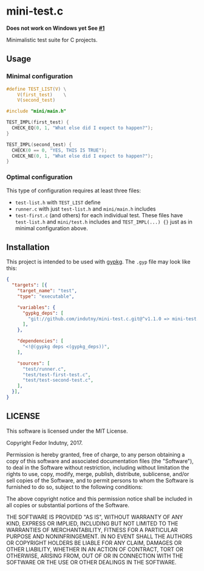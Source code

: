 # mini-test.c

**Does not work on Windows yet See [#1][1]**

Minimalistic test suite for C projects.

## Usage

### Minimal configuration

```c
#define TEST_LIST(V) \
    V(first_test)    \
    V(second_test)

#include "mini/main.h"

TEST_IMPL(first_test) {
  CHECK_EQ(0, 1, "What else did I expect to happen?");
}

TEST_IMPL(second_test) {
  CHECK(0 == 0, "YES, THIS IS TRUE");
  CHECK_NE(0, 1, "What else did I expect to happen?");
}
```

### Optimal configuration

This type of configuration requires at least three files:

* `test-list.h` with `TEST_LIST` define
* `runner.c` with just `test-list.h` and `mini/main.h` includes
* `test-first.c` (and others) for each individual test. These files have
  `test-list.h` and `mini/test.h` includes and `TEST_IMPL(...) {}` just as in
  minimal configuration above.

## Installation

This project is intended to be used with [gypkg][0]. The `.gyp` file may look
like this:

```json
{
  "targets": [{
    "target_name": "test",
    "type": "executable",

    "variables": {
      "gypkg_deps": [
        "git://github.com/indutny/mini-test.c.git@^v1.1.0 => mini-test.gyp:mini-test",
      ],
    },

    "dependencies": [
      "<!@(gypkg deps <(gypkg_deps))",
    ],

    "sources": [
      "test/runner.c",
      "test/test-first-test.c",
      "test/test-second-test.c",
    ],
  }],
}
```

## LICENSE

This software is licensed under the MIT License.

Copyright Fedor Indutny, 2017.

Permission is hereby granted, free of charge, to any person obtaining a
copy of this software and associated documentation files (the
"Software"), to deal in the Software without restriction, including
without limitation the rights to use, copy, modify, merge, publish,
distribute, sublicense, and/or sell copies of the Software, and to permit
persons to whom the Software is furnished to do so, subject to the
following conditions:

The above copyright notice and this permission notice shall be included
in all copies or substantial portions of the Software.

THE SOFTWARE IS PROVIDED "AS IS", WITHOUT WARRANTY OF ANY KIND, EXPRESS
OR IMPLIED, INCLUDING BUT NOT LIMITED TO THE WARRANTIES OF
MERCHANTABILITY, FITNESS FOR A PARTICULAR PURPOSE AND NONINFRINGEMENT. IN
NO EVENT SHALL THE AUTHORS OR COPYRIGHT HOLDERS BE LIABLE FOR ANY CLAIM,
DAMAGES OR OTHER LIABILITY, WHETHER IN AN ACTION OF CONTRACT, TORT OR
OTHERWISE, ARISING FROM, OUT OF OR IN CONNECTION WITH THE SOFTWARE OR THE
USE OR OTHER DEALINGS IN THE SOFTWARE.

[0]: http://gypkg.io/
[1]: https://github.com/indutny/mini-test.c/issues/1
